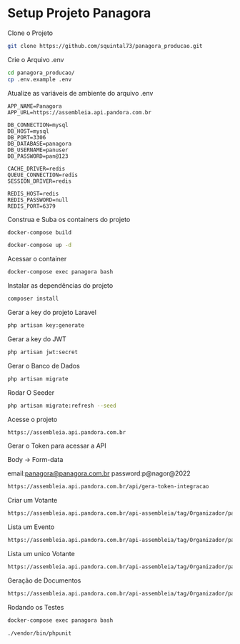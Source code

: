 # Setup Projeto Panagora

Clone o Projeto

```sh
git clone https://github.com/squintal73/panagora_producao.git

```

Crie o Arquivo .env

```sh
cd panagora_producao/
cp .env.example .env
```

Atualize as variáveis de ambiente do arquivo .env

```dosini
APP_NAME=Panagora
APP_URL=https://assembleia.api.pandora.com.br

DB_CONNECTION=mysql
DB_HOST=mysql
DB_PORT=3306
DB_DATABASE=panagora
DB_USERNAME=panuser
DB_PASSWORD=pan@123

CACHE_DRIVER=redis
QUEUE_CONNECTION=redis
SESSION_DRIVER=redis

REDIS_HOST=redis
REDIS_PASSWORD=null
REDIS_PORT=6379
```

Construa e Suba os containers do projeto

```sh
docker-compose build
```

```sh
docker-compose up -d
```

Acessar o container

```sh
docker-compose exec panagora bash
```

Instalar as dependências do projeto

```sh
composer install
```

Gerar a key do projeto Laravel

```sh
php artisan key:generate
```

Gerar a key do JWT

```sh
php artisan jwt:secret
```

Gerar o Banco de Dados

```sh
php artisan migrate
```

Rodar O Seeder

```sh
php artisan migrate:refresh --seed
```

Acesse o projeto

```sh
https://assembleia.api.pandora.com.br
```

Gerar o Token para acessar a API

Body -> Form-data

email:panagora@panagora.com.br
password:p@nagor@2022

```sh
https://assembleia.api.pandora.com.br/api/gera-token-integracao

```

Criar um Votante

```sh
https://assembleia.api.pandora.com.br/api-assembleia/tag/Organizador/paths/evento/post
```

Lista um Evento

```sh
https://assembleia.api.pandora.com.br/api-assembleia/tag/Organizador/paths/evento/{codigo_evento}/votante/get
```

Lista um unico Votante

```sh
https://assembleia.api.pandora.com.br/api-assembleia/tag/Organizador/paths/evento/{codigo_evento}/votante/{id}/get
```

Geração de Documentos

```sh
https://assembleia.api.pandora.com.br/api-assembleia/tag/Organizador/paths/evento/assembleia/
```

Rodando os Testes

```sh
docker-compose exec panagora bash
```

```sh
./vendor/bin/phpunit
```
